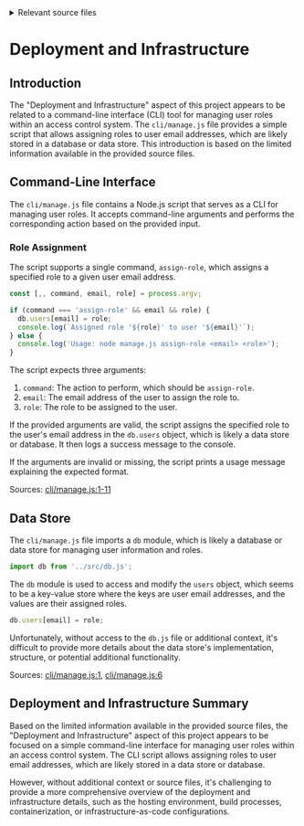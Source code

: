 <details>
<summary>Relevant source files</summary>

The following files were used as context for generating this wiki page:

- [README.md](https://github.com/aanickode/access-control-service/blob/main/README.md)
- [cli/manage.js](https://github.com/aanickode/access-control-service/blob/main/cli/manage.js)
</details>

# Deployment and Infrastructure

## Introduction

The "Deployment and Infrastructure" aspect of this project appears to be related to a command-line interface (CLI) tool for managing user roles within an access control system. The `cli/manage.js` file provides a simple script that allows assigning roles to user email addresses, which are likely stored in a database or data store. This introduction is based on the limited information available in the provided source files.

## Command-Line Interface

The `cli/manage.js` file contains a Node.js script that serves as a CLI for managing user roles. It accepts command-line arguments and performs the corresponding action based on the provided input.

### Role Assignment

The script supports a single command, `assign-role`, which assigns a specified role to a given user email address.

```javascript
const [,, command, email, role] = process.argv;

if (command === 'assign-role' && email && role) {
  db.users[email] = role;
  console.log(`Assigned role '${role}' to user '${email}'`);
} else {
  console.log('Usage: node manage.js assign-role <email> <role>');
}
```

The script expects three arguments:

1. `command`: The action to perform, which should be `assign-role`.
2. `email`: The email address of the user to assign the role to.
3. `role`: The role to be assigned to the user.

If the provided arguments are valid, the script assigns the specified role to the user's email address in the `db.users` object, which is likely a data store or database. It then logs a success message to the console.

If the arguments are invalid or missing, the script prints a usage message explaining the expected format.

Sources: [cli/manage.js:1-11]()

## Data Store

The `cli/manage.js` file imports a `db` module, which is likely a database or data store for managing user information and roles.

```javascript
import db from '../src/db.js';
```

The `db` module is used to access and modify the `users` object, which seems to be a key-value store where the keys are user email addresses, and the values are their assigned roles.

```javascript
db.users[email] = role;
```

Unfortunately, without access to the `db.js` file or additional context, it's difficult to provide more details about the data store's implementation, structure, or potential additional functionality.

Sources: [cli/manage.js:1](), [cli/manage.js:6]()

## Deployment and Infrastructure Summary

Based on the limited information available in the provided source files, the "Deployment and Infrastructure" aspect of this project appears to be focused on a simple command-line interface for managing user roles within an access control system. The CLI script allows assigning roles to user email addresses, which are likely stored in a data store or database.

However, without additional context or source files, it's challenging to provide a more comprehensive overview of the deployment and infrastructure details, such as the hosting environment, build processes, containerization, or infrastructure-as-code configurations.